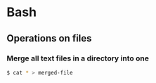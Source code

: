 
# Bash

## Operations on files
### Merge all text files in a directory into one
```bash
$ cat * > merged-file
```
